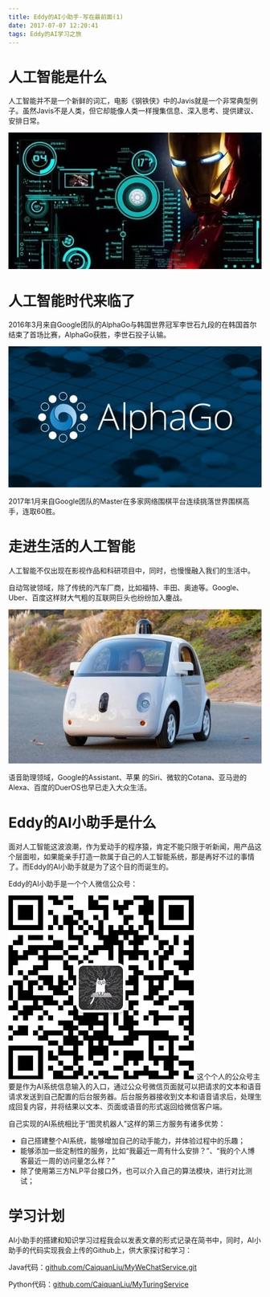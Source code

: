 ```yaml
---
title: Eddy的AI小助手-写在最前面(1)
date: 2017-07-07 12:20:41
tags: Eddy的AI学习之旅
---
```

# 人工智能是什么
人工智能并不是一个新鲜的词汇，电影《钢铁侠》中的Javis就是一个非常典型例子。虽然Javis不是人类，但它却能像人类一样搜集信息、深入思考、提供建议、安排日常。

![《钢铁侠》中的Javis](Eddy的AI小助手-写在最前面-1/《钢铁侠》中的Javis.png)

# 人工智能时代来临了
2016年3月来自Google团队的AlphaGo与韩国世界冠军李世石九段的在韩国首尔结束了首场比赛，AlphaGo获胜，李世石投子认输。

![AlphaGo](Eddy的AI小助手-写在最前面-1/AlphaGo.png)

2017年1月来自Google团队的Master在多家网络围棋平台连续挑落世界围棋高手，连取60胜。
# 走进生活的人工智能
人工智能不仅出现在影视作品和科研项目中，同时，也慢慢融入我们的生活中。

自动驾驶领域，除了传统的汽车厂商，比如福特、丰田、奥迪等。Google、Uber、百度这样财大气粗的互联网巨头也纷纷加入鏖战。

![Google的无人车](Eddy的AI小助手-写在最前面-1/Google的无人车.png)

语音助理领域，Google的Assistant、苹果 的Siri、微软的Cotana、亚马逊的Alexa、百度的DuerOS也早已走入大众生活。
# Eddy的AI小助手是什么
面对人工智能这波浪潮，作为爱动手的程序猿，肯定不能只限于听新闻，用产品这个层面啦，如果能亲手打造一款属于自己的人工智能系统，那是再好不过的事情了。而Eddy的AI小助手就是为了这个目的而诞生的。

Eddy的AI小助手是一个个人微信公众号：

![Eddy的AI小助手公众号](Eddy的AI小助手-写在最前面-1/Eddy的AI小助手公众号.png)
这个个人的公众号主要是作为AI系统信息输入的入口，通过公众号微信页面就可以把请求的文本和语音请求发送到自己配置的后台服务器。后台服务器接收到文本和语音请求后，处理生成回复内容，并将结果以文本、页面或语音的形式返回给微信客户端。

自己实现的AI系统相比于“图灵机器人”这样的第三方服务有诸多优势：

* 自己搭建整个AI系统，能够增加自己的动手能力，并体验过程中的乐趣；
* 能够添加一些定制性的服务，比如“我最近一周有什么安排？”、“我的个人博客最近一周的访问量怎么样？”
* 除了使用第三方NLP平台接口外，也可以介入自己的算法模块，进行对比测试；

# 学习计划

AI小助手的搭建和知识学习过程我会以发表文章的形式记录在简书中，同时，AI小助手的代码实现我会上传的Github上，供大家探讨和学习：

Java代码：[github.com/CaiquanLiu/MyWeChatService.git](github.com/CaiquanLiu/MyWeChatService.git)

Python代码：[github.com/CaiquanLiu/MyTuringService](github.com/CaiquanLiu/MyTuringService)